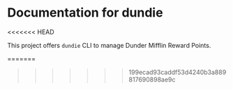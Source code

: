 # Documentation for dundie
<<<<<<< HEAD

This project offers `dundie` CLI to manage
Dunder Mifflin Reward Points.


=======
>>>>>>> 199ecad93caddf53d4240b3a889817690898ae9c

